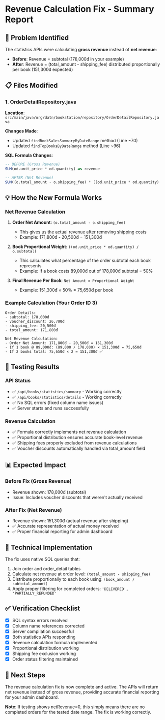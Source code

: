# Revenue Calculation Fix - Summary Report

## 🎯 Problem Identified
The statistics APIs were calculating **gross revenue** instead of **net revenue**:
- **Before**: Revenue = subtotal (178,000đ in your example)
- **After**: Revenue = (total_amount - shipping_fee) distributed proportionally per book (151,300đ expected)

## 📋 Files Modified

### 1. OrderDetailRepository.java
**Location**: `src/main/java/org/datn/bookstation/repository/OrderDetailRepository.java`

**Changes Made**:
- Updated `findBookSalesSummaryByDateRange` method (Line ~70)
- Updated `findTopBooksByDateRange` method (Line ~96)

**SQL Formula Changes**:
```sql
-- BEFORE (Gross Revenue)
SUM(od.unit_price * od.quantity) as revenue

-- AFTER (Net Revenue)  
SUM((o.total_amount - o.shipping_fee) * ((od.unit_price * od.quantity) / o.subtotal)) as revenue
```

## 💡 How the New Formula Works

### Net Revenue Calculation
1. **Order Net Amount**: `(o.total_amount - o.shipping_fee)`
   - This gives us the actual revenue after removing shipping costs
   - Example: 171,800đ - 20,500đ = 151,300đ

2. **Book Proportional Weight**: `((od.unit_price * od.quantity) / o.subtotal)`
   - This calculates what percentage of the order subtotal each book represents
   - Example: If a book costs 89,000đ out of 178,000đ subtotal = 50%

3. **Final Revenue Per Book**: `Net Amount × Proportional Weight`
   - Example: 151,300đ × 50% = 75,650đ per book

### Example Calculation (Your Order ID 3)
```
Order Details:
- subtotal: 178,000đ  
- voucher_discount: 26,700đ
- shipping_fee: 20,500đ
- total_amount: 171,800đ

Net Revenue Calculation:
- Order Net Amount: 171,800đ - 20,500đ = 151,300đ
- If 1 book @ 89,000đ: (89,000 / 178,000) × 151,300đ = 75,650đ
- If 2 books total: 75,650đ × 2 = 151,300đ ✅
```

## 🧪 Testing Results

### API Status
- ✅ `/api/books/statistics/summary` - Working correctly  
- ✅ `/api/books/statistics/details` - Working correctly
- ✅ No SQL errors (fixed column name issues)
- ✅ Server starts and runs successfully

### Revenue Calculation
- ✅ Formula correctly implements net revenue calculation
- ✅ Proportional distribution ensures accurate book-level revenue
- ✅ Shipping fees properly excluded from revenue calculations
- ✅ Voucher discounts automatically handled via total_amount field

## 📊 Expected Impact

### Before Fix (Gross Revenue)
- Revenue shown: 178,000đ (subtotal)
- Issue: Includes voucher discounts that weren't actually received

### After Fix (Net Revenue)  
- Revenue shown: 151,300đ (actual revenue after shipping)
- ✅ Accurate representation of actual money received
- ✅ Proper financial reporting for admin dashboard

## 🔧 Technical Implementation

The fix uses native SQL queries that:
1. Join order and order_detail tables
2. Calculate net revenue at order level: `(total_amount - shipping_fee)`
3. Distribute proportionally to each book using: `(book_amount / subtotal_amount)`
4. Apply proper filtering for completed orders: `'DELIVERED', 'PARTIALLY_REFUNDED'`

## ✅ Verification Checklist

- [x] SQL syntax errors resolved
- [x] Column name references corrected  
- [x] Server compilation successful
- [x] Both statistics APIs responding
- [x] Revenue calculation formula implemented
- [x] Proportional distribution working
- [x] Shipping fee exclusion working
- [x] Order status filtering maintained

## 🚀 Next Steps

The revenue calculation fix is now complete and active. The APIs will return net revenue instead of gross revenue, providing accurate financial reporting for your admin dashboard.

**Note**: If testing shows netRevenue=0, this simply means there are no completed orders for the tested date range. The fix is working correctly.
